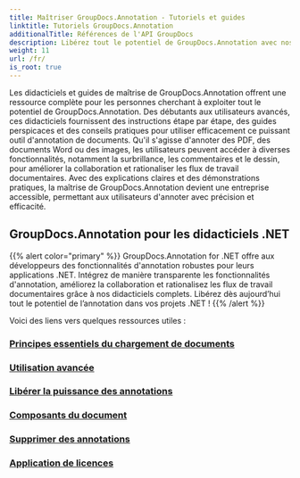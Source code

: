 ```yaml
---
title: Maîtriser GroupDocs.Annotation - Tutoriels et guides
linktitle: Tutoriels GroupDocs.Annotation
additionalTitle: Références de l'API GroupDocs
description: Libérez tout le potentiel de GroupDocs.Annotation avec nos tutoriels. Améliorez la collaboration et rationalisez les flux de travail avec des guides et des conseils complets.
weight: 11
url: /fr/
is_root: true
---
```


Les didacticiels et guides de maîtrise de GroupDocs.Annotation offrent une ressource complète pour les personnes cherchant à exploiter tout le potentiel de GroupDocs.Annotation. Des débutants aux utilisateurs avancés, ces didacticiels fournissent des instructions étape par étape, des guides perspicaces et des conseils pratiques pour utiliser efficacement ce puissant outil d'annotation de documents. Qu'il s'agisse d'annoter des PDF, des documents Word ou des images, les utilisateurs peuvent accéder à diverses fonctionnalités, notamment la surbrillance, les commentaires et le dessin, pour améliorer la collaboration et rationaliser les flux de travail documentaires. Avec des explications claires et des démonstrations pratiques, la maîtrise de GroupDocs.Annotation devient une entreprise accessible, permettant aux utilisateurs d'annoter avec précision et efficacité.

## GroupDocs.Annotation pour les didacticiels .NET
{{% alert color="primary" %}}
GroupDocs.Annotation for .NET offre aux développeurs des fonctionnalités d'annotation robustes pour leurs applications .NET. Intégrez de manière transparente les fonctionnalités d'annotation, améliorez la collaboration et rationalisez les flux de travail documentaires grâce à nos didacticiels complets. Libérez dès aujourd’hui tout le potentiel de l’annotation dans vos projets .NET !
{{% /alert %}}

Voici des liens vers quelques ressources utiles :
 
### [Principes essentiels du chargement de documents](./net/document-loading-essentials/)
### [Utilisation avancée](./net/advanced-usage/)
### [Libérer la puissance des annotations](./net/unlocking-annotation-power/)
### [Composants du document](./net/document-components/)
### [Supprimer des annotations](./net/removing-annotations/)
### [Application de licences](./net/applying-licenses/)


